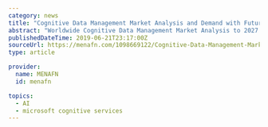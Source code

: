 ```yaml
---
category: news
title: "Cognitive Data Management Market Analysis and Demand with Future Forecast to 2027"
abstract: "Worldwide Cognitive Data Management Market Analysis to 2027 is a ... The report also focuses on leading industry players with information such as company profiles, products and services offered, financial information of last 3 years, key development ..."
publishedDateTime: 2019-06-21T23:17:00Z
sourceUrl: https://menafn.com/1098669122/Cognitive-Data-Management-Market-Analysis-and-Demand-with-Future-Forecast-to-2027?src=Rss
type: article

provider:
  name: MENAFN
  id: menafn

topics:
  - AI
  - microsoft cognitive services
---
```

